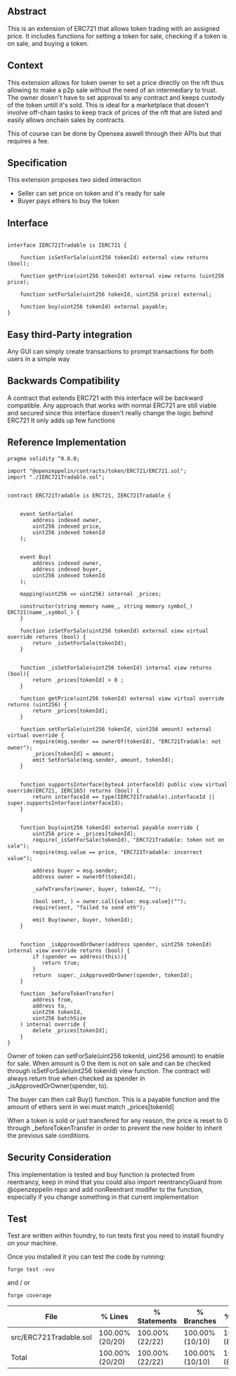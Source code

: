 ## Abstract 
This is an extension of ERC721 that allows token trading with an assigned price. It includes functions for setting a token for sale, checking if a token is on sale, and buying a token.

## Context
This extension allows for token owner to set a price directly on the nft thus allowing to make a p2p sale without the need of an intermediary to trust.
The owner dosen't have to set approval to any contract and keeps custody of the token untill it's sold.
This is ideal for a marketplace that dosen't involve off-chain tasks to keep track of prices of the nft that are listed and easily allows onchain sales by contracts.

This of course can be done by Opensea aswell through their APIs but that requires a fee. 

## Specification 
This extension proposes two sided interaction 
- Seller can set price on token and it's ready for sale
- Buyer pays ethers to buy the token

## Interface 
```

interface IERC721Tradable is IERC721 {
 
    function isSetForSale(uint256 tokenId) external view returns (bool);

    function getPrice(uint256 tokenId) external view returns (uint256 price);

    function setForSale(uint256 tokenId, uint256 price) external;

    function buy(uint256 tokenId) external payable; 
}

```

## Easy third-Party integration 

Any GUI can simply create transactions to prompt transactions for both users in a simple way

## Backwards Compatibility

A contract that extends ERC721 with this interface will be backward compatible. Any approach that works with normal ERC721 are still viable and secured since this interface dosen't really change the logic behind ERC721
It only adds up few functions 

## Reference Implementation 


```
pragma solidity ^0.8.0;

import "@openzeppelin/contracts/token/ERC721/ERC721.sol";
import "./IERC721Tradable.sol";


contract ERC721Tradable is ERC721, IERC721Tradable {

    
    event SetForSale(
        address indexed owner,
        uint256 indexed price,
        uint256 indexed tokenId
    );

  
    event Buy(
        address indexed owner,
        address indexed buyer,
        uint256 indexed tokenId
    );

    mapping(uint256 => uint256) internal _prices;

    constructor(string memory name_, string memory symbol_) ERC721(name_,symbol_) {
    }

    function isSetForSale(uint256 tokenId) external view virtual override returns (bool) {
        return _isSetForSale(tokenId);
    }

 
    function _isSetForSale(uint256 tokenId) internal view returns (bool){
        return _prices[tokenId] > 0 ;
    }

    function getPrice(uint256 tokenId) external view virtual override returns (uint256) {
        return _prices[tokenId];
    }

    function setForSale(uint256 tokenId, uint256 amount) external virtual override {
        require(msg.sender == ownerOf(tokenId), "ERC721Tradable: not owner");
        _prices[tokenId] = amount;
        emit SetForSale(msg.sender, amount, tokenId);
    }


    function supportsInterface(bytes4 interfaceId) public view virtual override(ERC721, IERC165) returns (bool) {
        return interfaceId == type(IERC721Tradable).interfaceId || super.supportsInterface(interfaceId);
    }


    function buy(uint256 tokenId) external payable override {
        uint256 price = _prices[tokenId];
        require(_isSetForSale(tokenId), "ERC721Tradable: token not on sale");
        require(msg.value == price, "ERC721Tradable: incorrect value");

        address buyer = msg.sender;
        address owner = ownerOf(tokenId);

        _safeTransfer(owner, buyer, tokenId, "");

        (bool sent, ) = owner.call{value: msg.value}("");
        require(sent, "failed to send eth");

        emit Buy(owner, buyer, tokenId);
    }


    function _isApprovedOrOwner(address spender, uint256 tokenId) internal view override returns (bool) {
        if (spender == address(this)){
           return true;
        }
        return  super._isApprovedOrOwner(spender, tokenId);
    }

    function _beforeTokenTransfer(
        address from,
        address to,
        uint256 tokenId,
        uint256 batchSize
    ) internal override {
        delete _prices[tokenId];
    }
}
```
    
Owner of token can setForSale(uint256 tokenId, uint256 amount) to enable for sale. When amount is 0 the item is not on sale and can be checked through isSetForSale(uint256 tokenId) view function.
The contract will always return true when checked as spender in  _isApprovedOrOwner(spender, to).

The buyer can then call Buy() function. This is a payable function and the amount of ethers sent in wei must match  _prices[tokenId]  

When a token is sold or just transfered for any reason, the price is reset to 0 through _beforeTokenTransfer in order to prevent the new holder to inherit the previous sale conditions.

## Security Consideration 
This implementation is tested and buy function is protected from reentrancy, keep in mind that you could also import reentrancyGuard from @openzeppelin repo and add nonReentrant modifer to the function, especially if you change something in that current implementation

## Test 

Test are written within foundry, to run tests first you need to install foundry on your machine.

Once you installed it you can test the code by running: 

```
forge test -vvv
```
and / or 

```
forge coverage
```
| File                   | % Lines         | % Statements    | % Branches      | % Funcs       |
|------------------------|-----------------|-----------------|-----------------|---------------|      
| src/ERC721Tradable.sol | 100.00% (20/20) | 100.00% (22/22) | 100.00% (10/10) | 100.00% (8/8) |      
| Total                  | 100.00% (20/20) | 100.00% (22/22) | 100.00% (10/10) | 100.00% (8/8) |   


